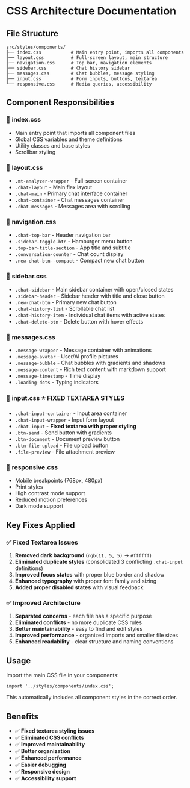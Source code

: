 # CSS Architecture Documentation

## File Structure

```
src/styles/components/
├── index.css           # Main entry point, imports all components
├── layout.css          # Full-screen layout, main structure
├── navigation.css      # Top bar, navigation elements
├── sidebar.css         # Chat history sidebar
├── messages.css        # Chat bubbles, message styling
├── input.css           # Form inputs, buttons, textarea
└── responsive.css      # Media queries, accessibility
```

## Component Responsibilities

### 📁 **index.css**
- Main entry point that imports all component files
- Global CSS variables and theme definitions
- Utility classes and base styles
- Scrollbar styling

### 📁 **layout.css** 
- `.mt-analyzer-wrapper` - Full-screen container
- `.chat-layout` - Main flex layout
- `.chat-main` - Primary chat interface container
- `.chat-container` - Chat messages container
- `.chat-messages` - Messages area with scrolling

### 📁 **navigation.css**
- `.chat-top-bar` - Header navigation bar
- `.sidebar-toggle-btn` - Hamburger menu button
- `.top-bar-title-section` - App title and subtitle
- `.conversation-counter` - Chat count display
- `.new-chat-btn--compact` - Compact new chat button

### 📁 **sidebar.css**
- `.chat-sidebar` - Main sidebar container with open/closed states
- `.sidebar-header` - Sidebar header with title and close button
- `.new-chat-btn` - Primary new chat button
- `.chat-history-list` - Scrollable chat list
- `.chat-history-item` - Individual chat items with active states
- `.chat-delete-btn` - Delete button with hover effects

### 📁 **messages.css**
- `.message-wrapper` - Message container with animations
- `.message-avatar` - User/AI profile pictures
- `.message-bubble` - Chat bubbles with gradients and shadows
- `.message-content` - Rich text content with markdown support
- `.message-timestamp` - Time display
- `.loading-dots` - Typing indicators

### 📁 **input.css** ⭐ **FIXED TEXTAREA STYLES**
- `.chat-input-container` - Input area container
- `.chat-input-wrapper` - Input form layout
- `.chat-input` - **Fixed textarea with proper styling**
- `.btn-send` - Send button with gradients
- `.btn-document` - Document preview button
- `.btn-file-upload` - File upload button
- `.file-preview` - File attachment preview

### 📁 **responsive.css**
- Mobile breakpoints (768px, 480px)
- Print styles
- High contrast mode support
- Reduced motion preferences
- Dark mode support

## Key Fixes Applied

### ✅ **Fixed Textarea Issues**
1. **Removed dark background** (`rgb(11, 5, 5)` → `#ffffff`)
2. **Eliminated duplicate styles** (consolidated 3 conflicting `.chat-input` definitions)
3. **Improved focus states** with proper blue border and shadow
4. **Enhanced typography** with proper font family and sizing
5. **Added proper disabled states** with visual feedback

### ✅ **Improved Architecture**
1. **Separated concerns** - each file has a specific purpose
2. **Eliminated conflicts** - no more duplicate CSS rules
3. **Better maintainability** - easy to find and edit styles
4. **Improved performance** - organized imports and smaller file sizes
5. **Enhanced readability** - clear structure and naming conventions

## Usage

Import the main CSS file in your components:

```tsx
import '../styles/components/index.css';
```

This automatically includes all component styles in the correct order.

## Benefits

- ✅ **Fixed textarea styling issues**
- ✅ **Eliminated CSS conflicts**
- ✅ **Improved maintainability**
- ✅ **Better organization**
- ✅ **Enhanced performance**
- ✅ **Easier debugging**
- ✅ **Responsive design**
- ✅ **Accessibility support**